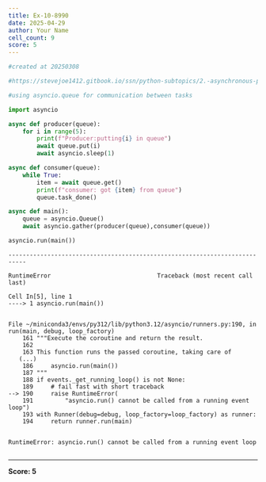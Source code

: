 ```yaml
---
title: Ex-10-8990
date: 2025-04-29
author: Your Name
cell_count: 9
score: 5
---
```


```python
#created at 20250308
```


```python
#https://stevejoe1412.gitbook.io/ssn/python-subtopics/2.-asynchronous-programming
```


```python
#using asyncio.queue for communication between tasks
```


```python
import asyncio 
```


```python
async def producer(queue):
    for i in range(5):
        print(f"Producer:putting{i} in queue")
        await queue.put(i)
        await asyncio.sleep(1)
```


```python
async def consumer(queue):
    while True:
        item = await queue.get()
        print(f"consumer: got {item} from queue")
        queue.task_done()
```


```python
async def main():
    queue = asyncio.Queue()
    await asyncio.gather(producer(queue),consumer(queue))
```


```python
asyncio.run(main())
```


    ---------------------------------------------------------------------------

    RuntimeError                              Traceback (most recent call last)

    Cell In[5], line 1
    ----> 1 asyncio.run(main())


    File ~/miniconda3/envs/py312/lib/python3.12/asyncio/runners.py:190, in run(main, debug, loop_factory)
        161 """Execute the coroutine and return the result.
        162 
        163 This function runs the passed coroutine, taking care of
       (...)
        186     asyncio.run(main())
        187 """
        188 if events._get_running_loop() is not None:
        189     # fail fast with short traceback
    --> 190     raise RuntimeError(
        191         "asyncio.run() cannot be called from a running event loop")
        193 with Runner(debug=debug, loop_factory=loop_factory) as runner:
        194     return runner.run(main)


    RuntimeError: asyncio.run() cannot be called from a running event loop



```python

```


---
**Score: 5**